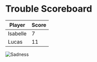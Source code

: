 # Trouble Scoreboard

| Player   | Score |
|----------|-------|
| Isabelle | 7     |
| Lucas    | 11     |

![Sadness](https://preview.redd.it/ysf0gnu1mrl41.jpg?auto=webp&s=a2d5f8671bd34b9dd5a7089fc546091b67679755)
